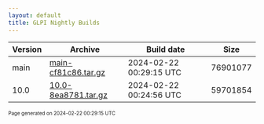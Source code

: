 ```yaml
---
layout: default
title: GLPI Nightly Builds
---
```


Version|Archive|Build date|Size
---|---|---|---
main|[main-cf81c86.tar.gz](main-cf81c86.tar.gz)|2024-02-22 00:29:15 UTC|76901077
10.0|[10.0-8ea8781.tar.gz](10.0-8ea8781.tar.gz)|2024-02-22 00:24:56 UTC|59701854

<font size="1">Page generated on 2024-02-22 00:29:15 UTC</font>

